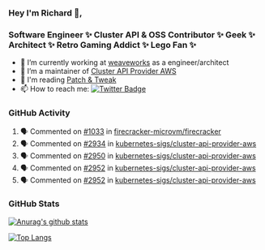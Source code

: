 ### Hey I'm Richard 👋, 

<h3 align="left">Software Engineer ✨ Cluster API & OSS Contributor ✨ Geek ✨ Architect ✨ Retro Gaming Addict ✨ Lego Fan ✨</h3>

- 🔭 I’m currently working at [weaveworks](https://github.com/weaveworks) as a engineer/architect
- 👯 I’m a maintainer of [Cluster API Provider AWS](https://github.com/kubernetes-sigs/cluster-api-provider-aws)
- 💬 I'm reading [Patch & Tweak](https://bjooks.com/products/patch-tweak-exploring-modular-synthesis)
- 📫 How to reach me: [![Twitter Badge](https://img.shields.io/badge/-@fruit_case-00acee?style=flat&logo=Twitter&logoColor=white)](https://twitter.com/intent/follow?screen_name=fruit_case "Follow on Twitter")

### GitHub Activity 

<!--START_SECTION:activity-->
1. 🗣 Commented on [#1033](https://github.com/firecracker-microvm/firecracker/issues/1033) in [firecracker-microvm/firecracker](https://github.com/firecracker-microvm/firecracker)
2. 🗣 Commented on [#2934](https://github.com/kubernetes-sigs/cluster-api-provider-aws/issues/2934) in [kubernetes-sigs/cluster-api-provider-aws](https://github.com/kubernetes-sigs/cluster-api-provider-aws)
3. 🗣 Commented on [#2950](https://github.com/kubernetes-sigs/cluster-api-provider-aws/issues/2950) in [kubernetes-sigs/cluster-api-provider-aws](https://github.com/kubernetes-sigs/cluster-api-provider-aws)
4. 🗣 Commented on [#2952](https://github.com/kubernetes-sigs/cluster-api-provider-aws/issues/2952) in [kubernetes-sigs/cluster-api-provider-aws](https://github.com/kubernetes-sigs/cluster-api-provider-aws)
5. 🗣 Commented on [#2952](https://github.com/kubernetes-sigs/cluster-api-provider-aws/issues/2952) in [kubernetes-sigs/cluster-api-provider-aws](https://github.com/kubernetes-sigs/cluster-api-provider-aws)
<!--END_SECTION:activity-->

### GitHub Stats

[![Anurag's github stats](https://github-readme-stats.vercel.app/api?username=richardcase&count_private=true&show_icons=true)](https://github.com/anuraghazra/github-readme-stats)

[![Top Langs](https://github-readme-stats.vercel.app/api/top-langs/?username=richardcase&hide=html&layout=compact)](https://github.com/anuraghazra/github-readme-stats)
